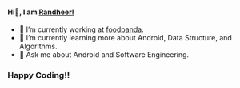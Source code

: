 #### Hi👋, I am [Randheer!](https://randheer.me) 

- 🔭 I’m currently working at [foodpanda](https://www.foodpanda.com/).
- 🌱 I’m currently learning more about Android, Data Structure, and Algorithms.
- 💬 Ask me about Android and Software Engineering.

### Happy Coding!!
